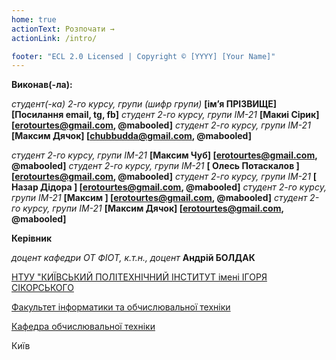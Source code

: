 ```yaml
---
home: true
actionText: Розпочати →
actionLink: /intro/

footer: "ECL 2.0 Licensed | Copyright © [YYYY] [Your Name]"
---
```



**Виконав(-ла):** 

*студент(-ка) 2-го курсу, групи (шифр групи)*<span padding-right:5em></span> **[ім’я ПРІЗВИЩЕ] [Посилання email, tg, fb]**
*студент 2-го курсу, групи IM-21*<span padding-right:5em></span> **[Макиi Сірик]  [erotourtes@gmail.com, @mabooled]**
*студент 2-го курсу, групи IM-21*<span padding-right:5em></span> **[Максим Дячок] [chubbudda@gmail.com, @mabooled]**

*студент 2-го курсу, групи IM-21*<span padding-right:5em></span> **[Максим Чуб]   [erotourtes@gmail.com, @mabooled]**
*студент 2-го курсу, групи IM-21*<span padding-right:5em></span> **[ Олесь Потаскалов ] [erotourtes@gmail.com, @mabooled]**
*студент 2-го курсу, групи IM-21*<span padding-right:5em></span> **[ Назар Дідора ] [erotourtes@gmail.com, @mabooled]**
*студент 2-го курсу, групи IM-21*<span padding-right:5em></span> **[Максим ] [erotourtes@gmail.com, @mabooled]**
*студент 2-го курсу, групи IM-21*<span padding-right:5em></span> **[Максим Дячок] [erotourtes@gmail.com, @mabooled]**



**Керівник**

*доцент кафедри ОТ ФІОТ, к.т.н., доцент*<span padding-right:5em></span> **Андрій БОЛДАК** 

[НТУУ "КИЇВСЬКИЙ ПОЛІТЕХНІЧНИЙ ІНСТИТУТ імені ІГОРЯ СІКОРСЬКОГО](https://kpi.ua/)

[Факультет інформатики та обчислювальної техніки](https://fiot.kpi.ua/)

[Кафедра обчислювальної техніки](https://comsys.kpi.ua/)

Київ
